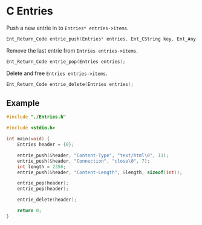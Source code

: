 # C Entries

Push a new entrie in to `Entries* entries->items`.
```c
Ent_Return_Code entrie_push(Entries* entries, Ent_CString key, Ent_Any value, Ent_UShort value_size);
```

Remove the last entrie from `Entries entries->items`.
```c
Ent_Return_Code entrie_pop(Entries entries);
```

Delete and free `Entries entries->items`.
```c
Ent_Return_Code entrie_delete(Entries entries);
```

## Example
```c
#include "./Entries.h"

#include <stdio.h>

int main(void) {
	Entries header = {0};

	entrie_push(&header, "Content-Type", "text/html\0", 11);
	entrie_push(&header, "Connection", "close\0", 7);
	int length = 2356;
	entrie_push(&header, "Content-Length", &length, sizeof(int));

	entrie_pop(header);
	entrie_pop(header);

	entrie_delete(header);

	return 0;
}
```